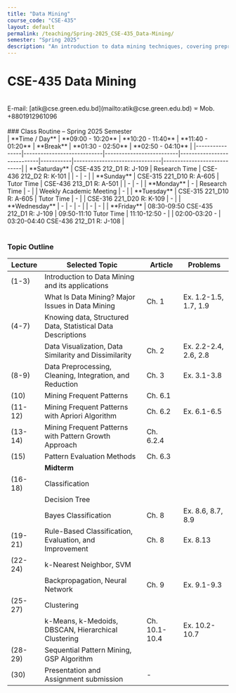 ```yaml
---
title: "Data Mining"
course_code: "CSE-435"
layout: default  
permalink: /teaching/Spring-2025_CSE-435_Data-Mining/
semester: "Spring 2025"
description: "An introduction to data mining techniques, covering preprocessing, pattern mining, classification, clustering, and real-world applications."
---
```

# CSE-435 Data Mining
 <br>
E-mail: [atik@cse.green.edu.bd](mailto:atik@cse.green.edu.bd)  
🕾 Mob. +8801912961096  

<br>
<br>
### Class Routine – Spring 2025 Semester
<br>
| **Time / Day** | **09:00 - 10:20**          | **10:20 - 11:40**       | **11:40 - 01:20**         | **Break** | **01:30 - 02:50**             | **02:50 - 04:10**          |
|----------------|----------------------------|--------------------------|----------------------------|-----------|-------------------------------|----------------------------|
| **Saturday**   | CSE-435 212_D1 R: J-109     | Research Time            | CSE-436 212_D2 R: K-101     |           | -                             | -                          |
| **Sunday**     | CSE-315 221_D10 R: A-605    | Tutor Time               | CSE-436 213_D1 R: A-501     |           | -                             | -                          |
| **Monday**     | -                          | Research Time            | -                          |           | Weekly Academic Meeting       | -                          |
| **Tuesday**    | CSE-315 221_D10 R: A-605    | Tutor Time               | -                          |           | CSE-316 221_D20 R: K-109      | -                          |
| **Wednesday**  | -                          | -                        | -                          |           | -                             | -                          |
| **Friday**     | 08:30-09:50 CSE-435 212_D1 R: J-109 | 09:50-11:10 Tutor Time | 11:10-12:50 -              |           | 02:00-03:20 -                 | 03:20-04:40 CSE-436 212_D1 R: J-108 |


<br>
<br>

### Topic Outline

| Lecture  | Selected Topic  | Article  | Problems  |
|----------|---------------|----------|-----------|
| (1-3)    | Introduction to Data Mining and its applications  |  |  |
|          | What Is Data Mining? Major Issues in Data Mining  | Ch. 1 | Ex. 1.2-1.5, 1.7, 1.9 |
| (4-7)    | Knowing data, Structured Data, Statistical Data Descriptions  |  |  |
|          | Data Visualization, Data Similarity and Dissimilarity  | Ch. 2 | Ex. 2.2-2.4, 2.6, 2.8 |
| (8-9)    | Data Preprocessing, Cleaning, Integration, and Reduction  | Ch. 3 | Ex. 3.1-3.8 |
| (10)     | Mining Frequent Patterns  | Ch. 6.1 |  |
| (11-12)  | Mining Frequent Patterns with Apriori Algorithm  | Ch. 6.2 | Ex. 6.1-6.5 |
| (13-14)  | Mining Frequent Patterns with Pattern Growth Approach  | Ch. 6.2.4 |  |
| (15)     | Pattern Evaluation Methods  | Ch. 6.3 |  |
|          | **Midterm** |  |  |
| (16-18)  | Classification  |  |  |
|          | Decision Tree  |  |  |
|          | Bayes Classification  | Ch. 8 | Ex. 8.6, 8.7, 8.9 |
| (19-21)  | Rule-Based Classification, Evaluation, and Improvement  | Ch. 8 | Ex. 8.13 |
| (22-24)  | k-Nearest Neighbor, SVM  |  |  |
|          | Backpropagation, Neural Network  | Ch. 9 | Ex. 9.1-9.3 |
| (25-27)  | Clustering  |  |  |
|          | k-Means, k-Medoids, DBSCAN, Hierarchical Clustering  | Ch. 10.1-10.4 | Ex. 10.2-10.7 |
| (28-29)  | Sequential Pattern Mining, GSP Algorithm  |  |  |
| (30)     | Presentation and Assignment submission  | - |  |
